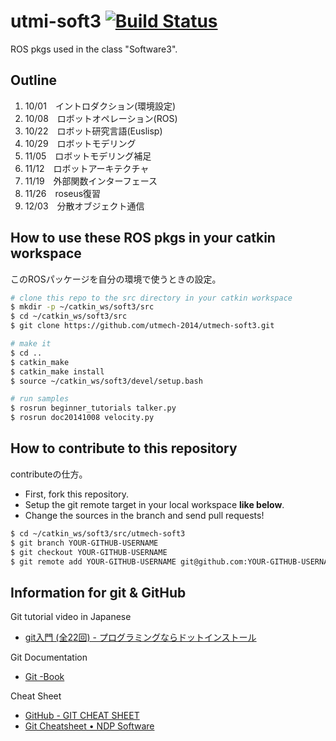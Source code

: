 utmi-soft3 [![Build Status](https://api.travis-ci.org/utmi-2014/utmi-soft3.png)](https://travis-ci.org/utmi-2014/utmi-soft3)
============

ROS pkgs used in the class "Software3".

Outline
---
1. 10/01　イントロダクション(環境設定)
1. 10/08　ロボットオペレーション(ROS)
1. 10/22　ロボット研究言語(Euslisp)
1. 10/29　ロボットモデリング
1. 11/05　ロボットモデリング補足
1. 11/12　ロボットアーキテクチャ
1. 11/19　外部関数インターフェース
1. 11/26　roseus復習
1. 12/03　分散オブジェクト通信

How to use these ROS pkgs in your catkin workspace
---
このROSパッケージを自分の環境で使うときの設定。
```bash
# clone this repo to the src directory in your catkin workspace
$ mkdir -p ~/catkin_ws/soft3/src
$ cd ~/catkin_ws/soft3/src
$ git clone https://github.com/utmech-2014/utmech-soft3.git

# make it
$ cd ..
$ catkin_make
$ catkin_make install
$ source ~/catkin_ws/soft3/devel/setup.bash

# run samples
$ rosrun beginner_tutorials talker.py
$ rosrun doc20141008 velocity.py
```

How to contribute to this repository
---
contributeの仕方。
* First, fork this repository.
* Setup the git remote target in your local workspace __like below__.
* Change the sources in the branch and send pull requests!
```bash
$ cd ~/catkin_ws/soft3/src/utmech-soft3
$ git branch YOUR-GITHUB-USERNAME
$ git checkout YOUR-GITHUB-USERNAME
$ git remote add YOUR-GITHUB-USERNAME git@github.com:YOUR-GITHUB-USERNAME/utmech-soft3
```

Information for git & GitHub
---
Git tutorial video in Japanese
* [git入門 (全22回) - プログラミングならドットインストール](http://dotinstall.com/lessons/basic_git)

Git Documentation
* [Git -Book](http://git-scm.com/book/ja/v1)

Cheat Sheet
* [GitHub - GIT CHEAT SHEET](https://training.github.com/kit/downloads/github-git-cheat-sheet.pdf)
* [Git Cheatsheet • NDP Software](http://ndpsoftware.com/git-cheatsheet.html)
